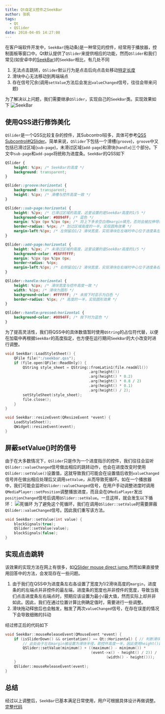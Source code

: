 ```yaml
---
title: Qt自定义控件之SeekBar
author: 张帆
tags:
  - Qt
  - QSlider
date: 2018-04-05 14:27:08
---
```


在客户端软件开发中，`SeekBar`(拖动条)是一种常见的控件，经常用于播放器，控制面板等窗口中。Qt默认提供了`QSlider`来提供相应的功能，然而`QSlider`和我们常见(如安卓中的[SeekBar](http://www.zoftino.com/android-seekbar-and-custom-seekbar-examples))的`SeekBar`相比，有几处不同

1. 无法点击跳转，`QSlider`默认行为是点击后向点击处移动[特定长度](http://doc.qt.io/qt-5/qabstractslider.html#pageStep-prop)
2. 滑块中心无法移动到两端端点
3. 存在信号冗余(调用`setValue`方法后会发出`valueChanged`信号，往往会带来问题)

<!--more-->

为了解决以上问题，我们需要继承`QSlider`，实现自己的`SeekBar`类。实现效果如下
![SeekBar](seekbar.png)

## 使用QSS进行修饰美化

`QSlider`是一个QSS比较复杂的控件，其Subcontrol较多，具体可参考[QSS Subcontrol#QSlider](https://qtdebug.com/qtbook-qss-subcontrol/#QSlider)。简单来说，`QSlider`下包括一个滑槽(`groove`)，`groove`中又包括已滑过区域(`sub-page`)，未滑过区域(`add-page`)和滑块(`handle`)三个部分。下文中`sub-page`和`add-page`将统称为进度条。`SeekBar`的QSS如下

``` css
QSlider {
    height: %1px; /* SeekBar的高度 */
    background: transparent;
}

QSlider::groove:horizontal {
    background: transparent;
    height: %1px; /* 滑槽与控件高度一致 */
}

QSlider::sub-page:horizontal {
    height: %2px; /* 已滑过区域的高度，这里设置的是SeekBar高度的1/5 */
    background-color: #0094FF; /* 蓝色 */
    margin: %3px 0px %3px 0px; /* 将上下多余空白用margin填充，否则会被拉伸导致height属性无效 */
    border-radius: %4px; /* 划过区域高度的一半，实现圆角效果 */
    margin-left:%5px; /* 左侧留白1/2 滑块宽度，实现滑块在左端时中心位于进度条左端点 */
}

QSlider::add-page:horizontal {
    height: %2px; /* 未滑过区域的高度，这里设置的是SeekBar高度的1/5 */
    background-color: #E6FFFFFF;
    margin: %3px 0px %3px 0px;
    border-radius: %4px;
    margin-left:%5px; /* 右侧留白1/2 滑块宽度，实现滑块在右端时中心位于进度条右端点 */
}

QSlider::handle:horizontal {
    height: %1px; /* 滑块宽度与控件高度一致 */
    width: %1px; /* 滑块为圆形 */
    background-color: #FFFFFF; /* 未按下时显示为白色 */
    border-radius: %5px; /* 高度的一半，实现圆形效果 */
}

QSlider::handle:pressed:horizontal {
    background-color: #0094FF; /* 按下时为蓝色 */
}
```

为了提高灵活性，我们将QSS中的具体数值暂时使用`QString`的占位符代替，以便在加载中再根据`SeekBar`的高度指定，也方便在运行期间`SeekBar`的大小改变时进行调整。

``` c++
void SeekBar::LoadStyleSheet() {
    QFile file(":/seekbar.qss");
    if (file.open(QFile::ReadOnly)) {
        QString style_sheet = QString::fromLatin1(file.readAll())
                                      .arg(height())
                                      .arg(height() * 0.2)
                                      .arg(height() * 0.8 / 2)
                                      .arg(height() * 0.1)
                                      .arg(height() / 2);
        setStyleSheet(style_sheet);
        file.close();
    }
}

void SeekBar::resizeEvent(QResizeEvent *event) {
    LoadStyleSheet();
    QWidget::resizeEvent(event);
}
```

## 屏蔽setValue()时的信号

由于在大多数情况下，`QSlider`只是作为一个进度指示的控件，我们往往会监听`QSlider::valueChanged`信号做出相应的跳转动作，也会在进度改变时使用`QSlider::setValue()`设置值，这就导致我们可能会在设置值后收到`valueChanged`信号并在做出相应处理后又调用`setValue`，从而导致死循环。如在一个播放器中，我们可能会监听`QSlider::valueChanged`信号，在用户手动调整进度时调用`QMediaPlayer::setPosition`调整播放进度，而且会在`QMediaPlayer`发出`positionChanged`信号后调用`QSlider::setValue`。一旦这样，就会发生以下循环：
![死循环](seekbar_circle.png)
为了避免这个死循环，我们在调用`QSlider::setValue`时需要屏蔽`QSlider::valueChanged`信号。因此我们重写该方法。

``` c++
void SeekBar::setValue(int value) {
    blockSignals(true);
    QSlider::setValue(value);
    blockSignals(false);
}
```

## 实现点击跳转

该效果的实现方法在网上有很多，如[QSlider mouse direct jump](https://stackoverflow.com/questions/11132597/qslider-mouse-direct-jump),然而如果直接使用回答中的方法，会发现存在一些问题。

1. 由于我们在QSS中为进度条左右各设置了宽度为1/2滑块高度的`margin`，进度条的的左端点并非控件的最左端，进度条的宽度也并非控件的宽度，导致当我们点击进度条左右端点时，预期应该设置为最小/最大值，然而实际上却并非如此。因此，我们在通过位置计算比例确定值时，需要进行一些调整。
2. 滑块拖动释放后也会触发，触发了两次`valueChanged`信号，在存在误差的情况下会导致细微的抖动

经过修正后的代码如下

``` c++
void SeekBar::mouseReleaseEvent(QMouseEvent *event) {
    if (isSliderDown() && orientation() == Qt::Horizontal) { // 判断滑块是否被按下
        // 此处由于左右margin被设置为滑块半径，即控件高度一半，因此使用height()数值进行调整，需根据实际设置调整
        QSlider::setValue(minimum() + ((maximum() - minimum()) *
                                       (event->x() - height() / 2)) /
                                              (width() - height()));
    }
    QSlider::mouseReleaseEvent(event);
}
```

## 总结

经过以上调整后，`SeekBar`已基本满足日常使用，用户可根据具体设计再做调整。[完整代码](https://github.com/xyz1001/qt-utils/tree/develop/src/widgets/seekbar)
